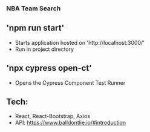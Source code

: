 ### NBA Team Search 

## 'npm run start'
- Starts application hosted on 'http://localhost:3000/'
- Run in project directory

## 'npx cypress open-ct'
- Opens the Cypress Component Test Runner


## Tech:
- React, React-Bootstrap, Axios
- API: https://www.balldontlie.io/#introduction

